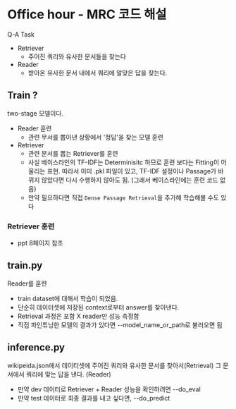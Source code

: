 # Office hour - MRC 코드 해설

Q-A Task

- Retriever
  - 주어진 쿼리와 유사한 문서들을 찾는다
- Reader
  - 받아온 유사한 문서 내에서 쿼리에 알맞은 답을 찾는다.

## Train ?

two-stage 모델이다.

- Reader 훈련
  - 관련 무서를 뽑아낸 상황에서 '정답'을 찾는 모델 훈련
- Retriever
  - 관련 문서를 뽑는 Retriever를 훈련
  - 사실 베이스라인의 TF-IDF는 Determinisitc 하므로 훈련 보다는 Fitting이 어울리는 표현. 따라서 이미 .pkl 파일이 있고, TF-IDF 설정이나 Passage가 바뀌지 않았다면 다시 수행하지 않아도 됨. (그래서 베이스라인에는 훈련 코드 없음)
  - 만약 필요하다면 직접 `Dense Passage Retrieval`을 추가해 학습해볼 수도 있다

### Retriever 훈련

- ppt 8페이지 참조

## train.py

Reader를 훈련

- train dataset에 대해서 학습이 되었음.
- 단순히 데이터셋에 저장된 context로부터 answer를 찾아낸다.
- Retrieval 과정은 포함 X reader만 성능 측정함
- 직접 파인튜닝한 모델의 결과가 있다면 --model_name_or_path로 불러오면 됨

## inference.py

wikipeida.json에서 데이터셋에 주어진 쿼리와 유사한 문서를 찾아서(Retrieval) 그 문서에서 쿼리에 맞는 답을 낸다. (Reader)

- 만약 dev 데이터로 Retriever + Reader 성능을 확인하려면 --do_eval
- 만약 test 데이터로 최종 결과를 내고 싶다면, --do_predict
